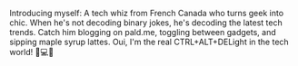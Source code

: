 Introducing myself: A tech whiz from French Canada who turns geek into chic. 
When he's not decoding binary jokes, he's decoding the latest tech trends. 
Catch him blogging on pald.me, toggling between gadgets, and sipping maple syrup lattes. 
Oui, I'm the real CTRL+ALT+DELight in the tech world! 🍁💻🔥
